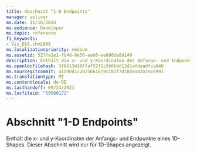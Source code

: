 ```yaml
---
title: Abschnitt "1-D Endpoints"
manager: soliver
ms.date: 11/16/2014
ms.audience: Developer
ms.topic: reference
f1_keywords:
- Vis_DSS.chm2000
ms.localizationpriority: medium
ms.assetid: 527fa1e1-fb4d-0e56-eab6-ee880de8d140
description: Enthält die x- und y-Koordinaten der Anfangs- und Endpunkte eines 1D-Shapes. Dieser Abschnitt wird nur für 1D-Shapes angezeigt.
ms.openlocfilehash: 3f6613439ffaf52f1c560b6d12d1afdaadfca840
ms.sourcegitcommit: a1d9041c20256616c9c183f7d1049142a7ac6991
ms.translationtype: MT
ms.contentlocale: de-DE
ms.lasthandoff: 09/24/2021
ms.locfileid: "59560172"
---
```

# <a name="1-d-endpoints-section"></a>Abschnitt "1-D Endpoints"

Enthält die x- und y-Koordinaten der Anfangs- und Endpunkte eines 1D-Shapes. Dieser Abschnitt wird nur für 1D-Shapes angezeigt.
  

